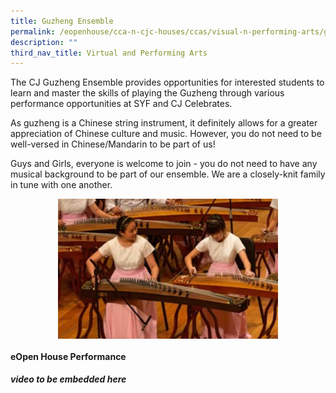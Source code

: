 ```yaml
---
title: Guzheng Ensemble
permalink: /eopenhouse/cca-n-cjc-houses/ccas/visual-n-performing-arts/guzheng-ensemble/
description: ""
third_nav_title: Virtual and Performing Arts
---
```

The CJ Guzheng Ensemble provides opportunities for interested students to learn and master the skills of playing the Guzheng through various performance opportunities at SYF and CJ Celebrates.

  

As guzheng is a Chinese string instrument, it definitely allows for a greater appreciation of Chinese culture and music. However, you do not need to be well-versed in Chinese/Mandarin to be part of us!

  

Guys and Girls, everyone is welcome to join - you do not need to have any musical background to be part of our ensemble. We are a closely-knit family in tune with one another.

<style>  
img {  
  display: block;  
  margin-left: auto;  
  margin-right: auto;  
}  
</style>  
<img style="width:70%;" alt="Guzheng Ensemble" src="/images/guzheng%20ensemble.jpg">

#### **eOpen House Performance**

***video to be embedded here***
